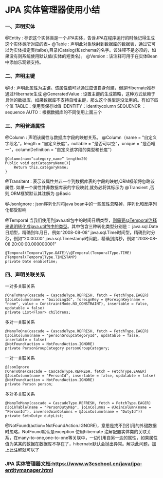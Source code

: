 # JPA 实体管理器使用小结
### 一、声明实体

@Entity : 标识这个实体类是一个JPA实体，告诉JPA在程序运行的时候记得生成这个实体类所对应的表~
@Table : 声明此对象映射到数据库的数据表，通过它可以为实体指定表(talbe),目录(Catalog)和schema的名字。该注释不是必须的，如果没有则系统使用默认值(实体的短类名)。
@Version : 该注释可用于在实体Bean中添加乐观锁支持。

### 二、声明主键
@Id : 声明此属性为主键。该属性值可以通过应该自身创建，但是Hibernate推荐通过Hibernate生成
@GeneratedValue : 设置主键的生成策略，这种方式依赖于具体的数据库，如果数据库不支持自增主键，那么这个类型是没法用的。有如下四个值
TABLE：使用表保存id值
IDENTITY：identitycolumn
SEQUENCR ：sequence
AUTO：根据数据库的不同使用上面三个

### 三、声明普通属性
@Column : 声明该属性与数据库字段的映射关系。
@Column（name = "自定义字段名"，length = "自定义长度"，nullable = "是否可以空"，unique = "是否唯一"，columnDefinition = "自定义该字段的类型和长度"）
```
@Column(nam=”category_name” length=20)
Public void getCategoryName(){
	Return this.categoryName;
}  
```
@Transitent : 表示该属性并非一个到数据库表的字段的映射,ORM框架将忽略该属性. 如果一个属性并非数据库表的字段映射,就务必将其标示为 @Transient ,否则,ORM框架默认其注解为 @Basic

@JsonIgnore : json序列化时将java bean中的一些属性忽略掉，序列化和反序列化都受影响

@Temporal
当我们使用到java.util包中的时间日期类型，则需要@Temporal注释来说明转化成java.util包中的类型。其中包含三种转化类型分别是：
java.sql.Date日期型，精确到年月日，例如“2008-08-08”
java.sql.Time时间型，精确到时分秒，例如“20:00:00”
java.sql.Timestamp时间戳，精确到纳秒，例如“2008-08-08 20:00:00.000000001”
```
@Temporal(TemporalType.DATE)\\@Temporal(TemporalType.TIME)   @Temporal(TemporalType.TIMESTAMP)
private Date enableTime;
```
### 四、声明关联关系
 一对多关联关系
 ```
 @OneToMany(cascade = CascadeType.REFRESH, fetch = FetchType.EAGER)
 @JoinColumn(name = "buildingId", foreignKey = @ForeignKey(name = "none", value = ConstraintMode.NO_CONSTRAINT), insertable = false, updatable = false)
 private List<Floor> childrens;
 ```
 多对一关联关系
 ```
 @ManyToOne(cascade = CascadeType.REFRESH, fetch = FetchType.EAGER)
 @JoinColumn(name = "personGroupCategoryId", updatable = false, insertable = false)
 @NotFound(action = NotFoundAction.IGNORE)
 private PersonGroupCategory personGroupCategory;
```
 一对一关联关系
 ```
 @JsonIgnore
 @OneToOne(cascade = CascadeType.REFRESH, fetch = FetchType.EAGER)
 @JoinColumn(name = "PersonId", insertable = false, updatable = false)
 @NotFound(action = NotFoundAction.IGNORE)
 private Person person;
 ```
 多对多关联关系
 ```
 @ManyToMany(cascade = CascadeType.REFRESH, fetch = FetchType.EAGER)
 @JoinTable(name = "PersonDutyMap", joinColumns = @JoinColumn(name = "PersonId"), inverseJoinColumns = @JoinColumn(name = "DutyId"))
 private Set<Duty> dutyList;
```

@NotFound(action=NotFoundAction.IGNORE)，意思是找不到引用的外键数据时忽略，NotFound默认是exception 
使用hibernate 注解配置实体类的关联关系，在many-to-one,one-to-one等关联中，一边引用自另一边的属性，如果属性值为某某的数据在数据库不存在了，hibernate默认会抛出异常。解决此问题，加上此注解就可以了


### JPA 实体管理器文档:https://www.w3cschool.cn/java/jpa-entitymanager.html
           

 

        

 

           

 

               

 

              

 

               

 

               

 

        

 

       

 

        

 

           

